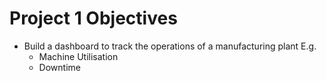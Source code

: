 # Project 1 Objectives
- Build a dashboard to track the operations of a manufacturing plant
  E.g.
  - Machine Utilisation
  - Downtime
